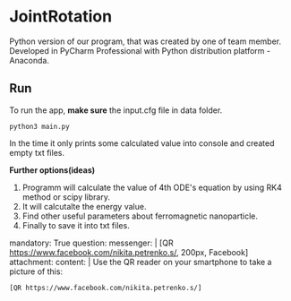 # JointRotation
Python version of our program, that was created by one of team member.
Developed in PyCharm Professional with Python distribution platform - Anaconda. 

## Run
To run the app, **make sure** the input.cfg file in data folder.

```
python3 main.py
```
In the time it only prints some calculated value into console and created empty txt files.

**Further options(ideas)**
1. Programm will calculate the value of 4th ODE's equation by using RK4 method
or scipy library. 
2. It will calcutalte the energy value.
3. Find other useful parameters about ferromagnetic nanoparticle.
3. Finally to save it into txt files.

mandatory: True
question: messenger: |
  [QR https://www.facebook.com/nikita.petrenko.s/, 200px, Facebook]
attachment:
  content: |
    Use the QR reader on your smartphone to take a picture of this:

    [QR https://www.facebook.com/nikita.petrenko.s/]